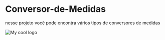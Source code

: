 # Conversor-de-Medidas
nesse projeto você pode encontra vários tipos de conversores de medidas  

<img src="/docs/conversor.jpeg" alt="My cool logo"/>
